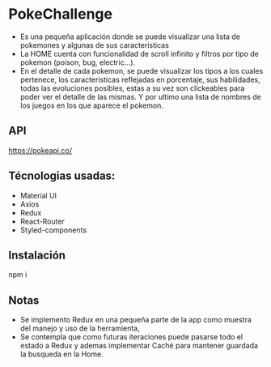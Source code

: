 # PokeChallenge
- Es una pequeña aplicación donde se puede visualizar una lista de pokemones y algunas de sus caracteristicas
- La HOME cuenta con funcionalidad de scroll infinito y filtros por tipo de pokemon (poison, bug, electric...).
- En el detalle de cada pokemon, se puede visualizar los tipos a los cuales pertenece, los caracteristicas reflejadas en porcentaje, sus habilidades,
todas las evoluciones posibles, estas a su vez son clickeables para poder ver el detalle de las mismas. 
Y por ultimo una lista de nombres de los juegos en los que aparece el pokemon.

## API
https://pokeapi.co/

## Técnologias usadas:
 - Material UI
 - Axios
 - Redux
 - React-Router
 - Styled-components
 
 ## Instalación
  npm i 
  
 ## Notas 
 - Se implemento Redux en una pequeña parte de la app como muestra del manejo y uso de la herramienta,
 - Se contempla que como futuras iteraciones puede pasarse todo el estado a Redux y ademas implementar Caché para mantener guardada la busqueda en la Home.
  
